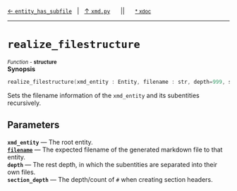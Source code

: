 [&#8592; `entity_has_subfile`](xmd.py--entity_has_subfile.md)&nbsp;&nbsp;&nbsp;|&nbsp;&nbsp;&nbsp;[&#8593; `xmd.py`](xmd.py.md)&nbsp;&nbsp;&nbsp;&nbsp;&nbsp;&nbsp;||&nbsp;&nbsp;&nbsp;&nbsp;&nbsp;&nbsp;<small>[\* xdoc](../xdoc/xmd.py.xmd#L233)</small>
***

# `realize_filestructure`
<small>*Function* - **structure**</small>  
**Synopsis**

```cpp
realize_filestructure(xmd_entity : Entity, filename : str, depth=999, section_depth=1)
```

Sets the filename information of the `xmd_entity` and its
subentities recursively.


## Parameters
**`xmd_entity`** &#8213; The root entity.  
**[`filename`](xmd.py--realize_filestructure--filename.md)** &#8213; The expected filename of the generated markdown file to that entity.  
**`depth`** &#8213; The rest depth, in which the subentities are separated into their own files.  
**`section_depth`** &#8213; The depth/count of `#` when creating section headers.  
